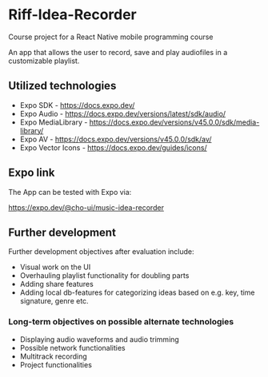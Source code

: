 # Riff-Idea-Recorder
Course project for a React Native mobile programming course

An app that allows the user to record, save and play audiofiles in a customizable playlist.

## Utilized technologies

- Expo SDK - https://docs.expo.dev/
- Expo Audio - https://docs.expo.dev/versions/latest/sdk/audio/
- Expo MediaLibrary - https://docs.expo.dev/versions/v45.0.0/sdk/media-library/
- Expo AV - https://docs.expo.dev/versions/v45.0.0/sdk/av/
- Expo Vector Icons - https://docs.expo.dev/guides/icons/

## Expo link

The App can be tested with Expo via:

https://expo.dev/@cho-ui/music-idea-recorder

## Further development

Further development objectives after evaluation include:

- Visual work on the UI
- Overhauling playlist functionality for doubling parts
- Adding share features
- Adding local db-features for categorizing ideas based on e.g. key, time signature, genre etc.

### Long-term objectives on possible alternate technologies
- Displaying audio waveforms and audio trimming
- Possible network functionalities
- Multitrack recording
- Project functionalities

